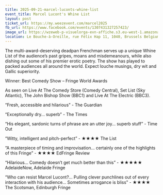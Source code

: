 ```yaml
---
title: 2025-09-21-marcel-luconts-whine-list
event_title: Marcel Lucont's Whine List
layout: post
ticket_url: https://my.weezevent.com/marcel2025
fb_url: https://www.facebook.com/events/1307431327257423/
image_url: https://wzeweb-p-visuelorga-evn-affiche.s3.eu-west-1.amazonaws.com/affiche_1272051.jpg
location: Le Bouche-à-Oreille, rue Félix Hap 11, 1040, Brussels Belgium
---
```


The multi-award-deserving deadpan Frenchman serves up a unique Whine List of the audience’s past gripes, moans and misdemeanours, while also dishing out some of his premier erotic poetry. The show has played to packed audiences all around the world. Expect louche musings, dry wit and Gallic superiority.

Winner: Best Comedy Show – Fringe World Awards

As seen on Live At The Comedy Store (Comedy Central), Set List (Sky Atlantic), The John Bishop Show (BBC1) and Live At The Electric (BBC3).

“Fresh, accessible and hilarious” - The Guardian

“Exceptionally dry… superb”  - The Times

“His elegant, sardonic turns of phrase are an utter joy… superb stuff” - Time Out

“Witty, intelligent and pitch-perfect” - ★★★★ The List

“A masterpiece of timing and improvisation… certainly one of the highlights of this Fringe” - ★★★★ EdFringe Review

“Hilarious… Comedy doesn’t get much better than this” - ★★★★★ AdelaideNow, Adelaide Fringe

“Who can resist Marcel Lucont?… Pulling clever punchlines out of every interaction with his audience… Sometimes arrogance is bliss" - ★★★★ The Scotsman, Edinburgh Fringe

